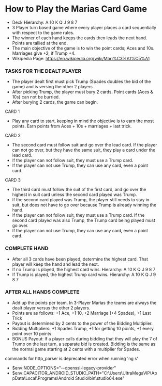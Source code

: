 # How to Play the Marias Card Game

* Deck Hierarchy: A 10 K Q J 9 8 7
* 3 Player turn based game where every player places a card sequentially with respect to the game rules. 
* The winner of each hand keeps the cards then leads the next hand. Points are tallied at the end.
* The main objective of the game is to win the point cards; Aces and 10s. Marriages give +2, if Trump +4.
* Wikipedia Page: https://en.wikipedia.org/wiki/Mari%C3%A1%C5%A1

### TASKS FOR THE DEALT PLAYER
* The player dealt first must pick Trump (Spades doubles the bid of the game) and is versing the other 2 players.
* After picking Trump, the player must bury 2 cards. Point cards (Aces & 10s) can not be burried.
* After burying 2 cards, the game can begin. 

CARD 1
* Play any card to start, keeping in mind the objective is to earn the most points. Earn points from Aces + 10s + marriages + last trick.

CARD 2
* The second card must follow suit and go over the lead card. If the player can not go over, but they have the same suit, they play a card under the lead card.
* If the player can not follow suit, they must use a Trump card.
* If the player can not use Trump, they can use any card, even a point card.

CARD 3
* The third card must follow the suit of the first card, and go over the highest in suit card unless the second card played was Trump.
* If the second card played was Trump, the player still needs to stay in suit, but does not have to go over because Trump is already winning the hand.
* If the player can not follow suit, they must use a Trump card. If the second card played was also Trump, the Trump card being played must go over.
* If the player can not use Trump, they can use any card, even a point card.

### COMPLETE HAND
* After all 3 cards have been played, determine the highest card. That player will keep the hand and lead the next.
* If no Trump is played, the highest card wins. Hierarchy: A 10 K Q J 9 8 7
* If Trump is played, the highest Trump card wins. Hierarchy: A 10 K Q J 9 8 7

### AFTER ALL HANDS COMPLETE
* Add up the points per team. In 3-Player Marias the teams are always the dealt player versus the other 2 players.
* Points are as follows: +1 Ace, +1 10, +2 Marriage (+4 Spades), +1 Last Trick
* Payout is determined by 2 cents to the power of the Bidding Multiplier.
* Bidding Multipliers: +1 Spades Trump, +1 for getting 10 points, +1 every point over 10 points
* BONUS Payout: If a player calls during bidding that they will play the 7 of Trump on the last turn, a separate bid is created. Bidding is the same as the normal game starting at 2 cents with a multiplier for Spades.



commands for http_parser is deprecated error when running 'ng s'
* $env:NODE_OPTIONS="--openssl-legacy-provider"
* $env:CAPACITOR_ANDROID_STUDIO_PATH="C:\Users\UltraMegaVIP\AppData\Local\Programs\Android Studio\bin\studio64.exe"